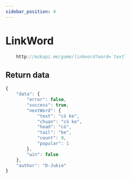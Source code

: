 ```yaml
---
sidebar_position: 4
---
```


# LinkWord

```jsx title="API Endpoint:"
    http://mzkapi.me/game/linkword?word=`text`
```

## Return data

```jsx title="http://mzkapi.me/game/linkword?word=con cò"
{
    "data": {
        "error": false,
        "success": true,
        "nextWord": {
            "text": "cò ke",
            "chuan": "cò ke",
            "head": "cò",
            "tail": "ke",
            "count": 9,
            "popular": 1
        },
        "win": false
    },
    "author": "D-Jukie"
}
```